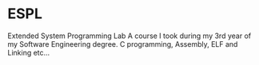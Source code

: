 # ESPL
Extended System Programming Lab
A course I took during my 3rd year of my Software Engineering degree.
C programming, Assembly, ELF and Linking etc...
